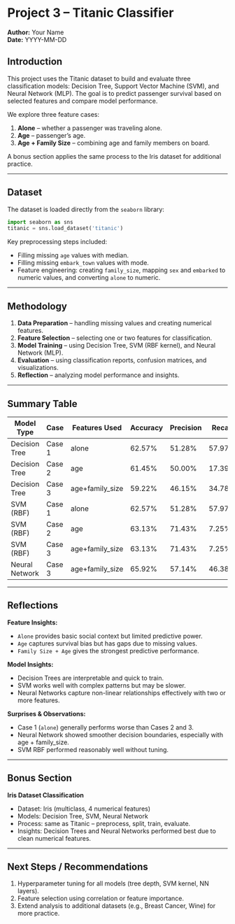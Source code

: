 # Project 3 – Titanic Classifier

**Author:** Your Name  
**Date:** YYYY-MM-DD  

## Introduction
This project uses the Titanic dataset to build and evaluate three classification models: Decision Tree, Support Vector Machine (SVM), and Neural Network (MLP). The goal is to predict passenger survival based on selected features and compare model performance.  

We explore three feature cases:  
1. **Alone** – whether a passenger was traveling alone.  
2. **Age** – passenger’s age.  
3. **Age + Family Size** – combining age and family members on board.  

A bonus section applies the same process to the Iris dataset for additional practice.

---

## Dataset
The dataset is loaded directly from the `seaborn` library:  

```python
import seaborn as sns
titanic = sns.load_dataset('titanic')
```

Key preprocessing steps included:  
- Filling missing `age` values with median.  
- Filling missing `embark_town` values with mode.  
- Feature engineering: creating `family_size`, mapping `sex` and `embarked` to numeric values, and converting `alone` to numeric.  

---

## Methodology
1. **Data Preparation** – handling missing values and creating numerical features.  
2. **Feature Selection** – selecting one or two features for classification.  
3. **Model Training** – using Decision Tree, SVM (RBF kernel), and Neural Network (MLP).  
4. **Evaluation** – using classification reports, confusion matrices, and visualizations.  
5. **Reflection** – analyzing model performance and insights.  

---

## Summary Table

| Model Type | Case | Features Used | Accuracy | Precision | Recall | F1-Score | Notes |
|------------|------|---------------|----------|-----------|--------|-----------|-------|
| Decision Tree | Case 1 | alone | 62.57% | 51.28% | 57.97% | 54.42% | - |
| Decision Tree | Case 2 | age | 61.45% | 50.00% | 17.39% | 25.81%| - |
| Decision Tree | Case 3 | age+family_size | 59.22% | 46.15% | 34.78%| 39.67% | - |
| SVM (RBF) | Case 1 | alone | 62.57% | 51.28% | 57.97% | 54.42% | - |
| SVM (RBF) | Case 2 | age | 63.13% | 71.43%	 | 7.25% | 13.16% | - |
| SVM (RBF) | Case 3 | age+family_size | 63.13% | 71.43% | 7.25% | 13.16% | - |
| Neural Network | Case 3 | age+family_size | 65.92% | 57.14% | 46.38% | 51.20%| - |


---

## Reflections
**Feature Insights:**  
- `Alone` provides basic social context but limited predictive power.  
- `Age` captures survival bias but has gaps due to missing values.  
- `Family Size + Age` gives the strongest predictive performance.

**Model Insights:**  
- Decision Trees are interpretable and quick to train.  
- SVM works well with complex patterns but may be slower.  
- Neural Networks capture non-linear relationships effectively with two or more features.

**Surprises & Observations:**  
- Case 1 (`alone`) generally performs worse than Cases 2 and 3.  
- Neural Network showed smoother decision boundaries, especially with age + family_size.  
- SVM RBF performed reasonably well without tuning.

---

## Bonus Section
**Iris Dataset Classification**  
- Dataset: Iris (multiclass, 4 numerical features)  
- Models: Decision Tree, SVM, Neural Network  
- Process: same as Titanic – preprocess, split, train, evaluate.  
- Insights: Decision Trees and Neural Networks performed best due to clean numerical features.  

---

## Next Steps / Recommendations
1. Hyperparameter tuning for all models (tree depth, SVM kernel, NN layers).  
2. Feature selection using correlation or feature importance.  
3. Extend analysis to additional datasets (e.g., Breast Cancer, Wine) for more practice.

